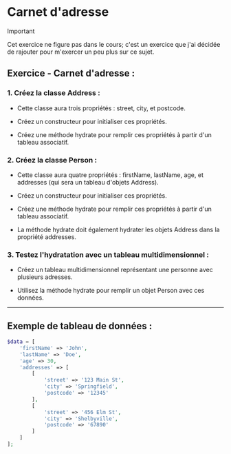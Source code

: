 # Carnet d'adresse

> [!IMPORTANT]
> Cet exercice ne figure pas dans le cours; c'est un exercice que j'ai décidée de rajouter pour m'exercer un peu plus sur ce sujet.

## Exercice - Carnet d'adresse :

### 1. Créez la classe Address :

- Cette classe aura trois propriétés : street, city, et postcode.

- Créez un constructeur pour initialiser ces propriétés.

- Créez une méthode hydrate pour remplir ces propriétés à partir d'un tableau associatif.

### 2. Créez la classe Person :

- Cette classe aura quatre propriétés : firstName, lastName, age, et addresses (qui sera un tableau d'objets Address).

- Créez un constructeur pour initialiser ces propriétés.

- Créez une méthode hydrate pour remplir ces propriétés à partir d'un tableau associatif.

- La méthode hydrate doit également hydrater les objets Address dans la propriété addresses.

### 3. Testez l'hydratation avec un tableau multidimensionnel :

- Créez un tableau multidimensionnel représentant une personne avec plusieurs adresses.

- Utilisez la méthode hydrate pour remplir un objet Person avec ces données.

---

## Exemple de tableau de données :

```PHP
$data = [
    'firstName' => 'John',
    'lastName' => 'Doe',
    'age' => 30,
    'addresses' => [
        [
            'street' => '123 Main St',
            'city' => 'Springfield',
            'postcode' => '12345'
        ],
        [
            'street' => '456 Elm St',
            'city' => 'Shelbyville',
            'postcode' => '67890'
        ]
    ]
];
```
